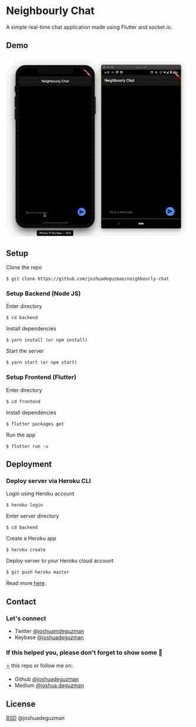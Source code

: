 # Neighbourly Chat

A simple real-time chat application made using Flutter and socket.io.


## Demo

![demo-1](demo_1.gif)

## Setup

Clone the repo

```
$ git clone https://github.com/joshuadeguzman/neighbourly-chat
```

### Setup Backend (Node JS)

Enter directory

```
$ cd backend
```

Install dependencies

```
$ yarn install (or npm install)
```

Start the server

```
$ yarn start (or npm start)
```

### Setup Frontend (Flutter)

Enter directory

```
$ cd frontend
```

Install dependencies

```
$ flutter packages get
```

Run the app

```
$ flutter run -v
```

## Deployment

### Deploy server via Heroku CLI

Login using Heroku account

```
$ heroku login
```

Enter server directory

```
$ cd backend
```

Create a Heroku app

```
$ heroku create
```

Deploy server to your Heroku cloud account

```
$ git push heroku master
```

Read more [here](https://devcenter.heroku.com/articles/heroku-cli).

## Contact

### Let's connect

- Twitter [@joshuamdeguzman](https://twitter.com/joshuadeguzman)
- Keybase [@joshuadeguzman](https://keybase.io/joshuadeguzman)

### If this helped you, please don't forget to show some 💙

[⭐](https://github.com/joshuadeguzman/flutter-examples/stargazers) this repo or follow me on:

- Github [@joshuadeguzman](https://github.com/joshuadeguzman)
- Medium [@joshua.deguzman](https://medium.com/@joshua.deguzman)

## License

[BSD](LICENSE.md) @joshuadeguzman
